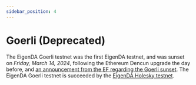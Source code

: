 ```yaml
---
sidebar_position: 4
---
```


# Goerli (Deprecated)

The EigenDA Goerli testnet was the first EigenDA testnet, and was sunset on
_Friday, March 14, 2024_, following the Ethereum Dencun upgrade the day before,
and [an announcement from the EF regarding the Goerli sunset][ref1]. The EigenDA
Goerli testnet is succeeded by the [EigenDA Holesky testnet](./holesky.md).

[ref1]: https://blog.ethereum.org/2023/11/30/goerli-lts-update
